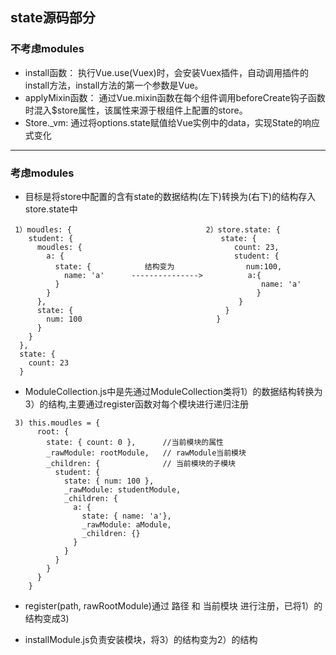 ## state源码部分
### 不考虑modules

- install函数：
  执行Vue.use(Vuex)时，会安装Vuex插件，自动调用插件的install方法，install方法的第一个参数是Vue。
- applyMixin函数：
  通过Vue.mixin函数在每个组件调用beforeCreate钩子函数时混入$store属性，该属性来源于根组件上配置的store。
- Store._vm:
  通过将options.state赋值给Vue实例中的data，实现State的响应式变化
---
### 考虑modules
- 目标是将store中配置的含有state的数据结构(左下)转换为(右下)的结构存入store.state中
```
 1）moudles: {                              2）store.state: {
    student: {                                 state: {
      moudles: {                                  count: 23,
        a: {                                      student: {
          state: {            结构变为                num:100,
            name: 'a'      --------------->          a:{
          }                                             name: 'a'
        }                                              }
      },                                           }   
      state: {                                  }
        num: 100                              }
      }
    }
  },
  state: {
    count: 23
  }
```
- ModuleCollection.js中是先通过ModuleCollection类将1）的数据结构转换为3）的结构,主要通过register函数对每个模块进行递归注册
```
 3) this.moudles = {
      root: {
        state: { count: 0 },      //当前模块的属性
        _rawModule: rootModule,   // rawModule当前模块
        _children: {              // 当前模块的子模块
          student: {
            state: { num: 100 },
            _rawModule: studentModule,
            _children: {
              a: {
                state: { name: 'a'},
                _rawModule: aModule,
                _children: {}
              }
            }
          }
        }
      }
    }
```

- register(path, rawRootModule)通过 路径 和 当前模块 进行注册，已将1）的结构变成3)

- installModule.js负责安装模块，将3）的结构变为2）的结构